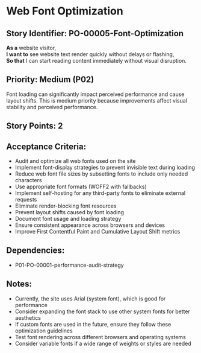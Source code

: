 # Web Font Optimization

## Story Identifier: PO-00005-Font-Optimization

**As a** website visitor,  
**I want to** see website text render quickly without delays or flashing,  
**So that** I can start reading content immediately without visual disruption.

## Priority: Medium (P02)
Font loading can significantly impact perceived performance and cause layout shifts. This is medium priority because improvements affect visual stability and perceived performance.

## Story Points: 2

## Acceptance Criteria:
- Audit and optimize all web fonts used on the site
- Implement font-display strategies to prevent invisible text during loading
- Reduce web font file sizes by subsetting fonts to include only needed characters
- Use appropriate font formats (WOFF2 with fallbacks)
- Implement self-hosting for any third-party fonts to eliminate external requests
- Eliminate render-blocking font resources
- Prevent layout shifts caused by font loading
- Document font usage and loading strategy
- Ensure consistent appearance across browsers and devices
- Improve First Contentful Paint and Cumulative Layout Shift metrics

## Dependencies:
- P01-PO-00001-performance-audit-strategy

## Notes:
- Currently, the site uses Arial (system font), which is good for performance
- Consider expanding the font stack to use other system fonts for better aesthetics
- If custom fonts are used in the future, ensure they follow these optimization guidelines
- Test font rendering across different browsers and operating systems
- Consider variable fonts if a wide range of weights or styles are needed
